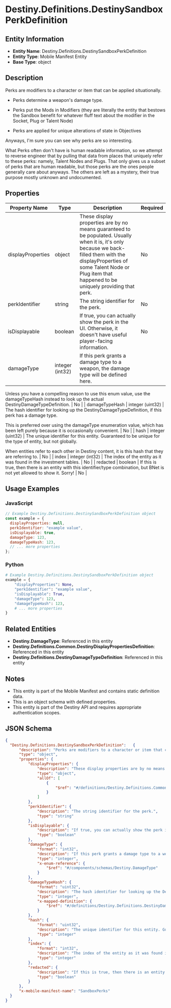# Destiny.Definitions.DestinySandboxPerkDefinition

## Entity Information
- **Entity Name**: Destiny.Definitions.DestinySandboxPerkDefinition
- **Entity Type**: Mobile Manifest Entity
- **Base Type**: object

## Description
Perks are modifiers to a character or item that can be applied situationally.
- Perks determine a weapon's damage type.
- Perks put the Mods in Modifiers (they are literally the entity that bestows the Sandbox benefit for whatever fluff text about the modifier in the Socket, Plug or Talent Node)
- Perks are applied for unique alterations of state in Objectives
Anyways, I'm sure you can see why perks are so interesting.
What Perks often don't have is human readable information, so we attempt to reverse engineer that by pulling that data from places that uniquely refer to these perks: namely, Talent Nodes and Plugs. That only gives us a subset of perks that are human readable, but those perks are the ones people generally care about anyways. The others are left as a mystery, their true purpose mostly unknown and undocumented.

## Properties

| Property Name | Type | Description | Required |
|---------------|------|-------------|----------|
| displayProperties | object | These display properties are by no means guaranteed to be populated. Usually when it is, it's only because we back-filled them with the displayProperties of some Talent Node or Plug item that happened to be uniquely providing that perk. | No |
| perkIdentifier | string | The string identifier for the perk. | No |
| isDisplayable | boolean | If true, you can actually show the perk in the UI. Otherwise, it doesn't have useful player-facing information. | No |
| damageType | integer (int32) | If this perk grants a damage type to a weapon, the damage type will be defined here.
Unless you have a compelling reason to use this enum value, use the damageTypeHash instead to look up the actual DestinyDamageTypeDefinition. | No |
| damageTypeHash | integer (uint32) | The hash identifier for looking up the DestinyDamageTypeDefinition, if this perk has a damage type.
This is preferred over using the damageType enumeration value, which has been left purely because it is occasionally convenient. | No |
| hash | integer (uint32) | The unique identifier for this entity. Guaranteed to be unique for the type of entity, but not globally.
When entities refer to each other in Destiny content, it is this hash that they are referring to. | No |
| index | integer (int32) | The index of the entity as it was found in the investment tables. | No |
| redacted | boolean | If this is true, then there is an entity with this identifier/type combination, but BNet is not yet allowed to show it. Sorry! | No |

## Usage Examples

### JavaScript
```javascript
// Example Destiny.Definitions.DestinySandboxPerkDefinition object
const example = {
  displayProperties: null,
  perkIdentifier: "example value",
  isDisplayable: true,
  damageType: 123,
  damageTypeHash: 123,
  // ... more properties
};
```

### Python
```python
# Example Destiny.Definitions.DestinySandboxPerkDefinition object
example = {
    "displayProperties": None,
    "perkIdentifier": "example value",
    "isDisplayable": True,
    "damageType": 123,
    "damageTypeHash": 123,
    # ... more properties
}
```

## Related Entities
- **Destiny.DamageType**: Referenced in this entity
- **Destiny.Definitions.Common.DestinyDisplayPropertiesDefinition**: Referenced in this entity
- **Destiny.Definitions.DestinyDamageTypeDefinition**: Referenced in this entity

## Notes
- This entity is part of the Mobile Manifest and contains static definition data.
- This is an object schema with defined properties.
- This entity is part of the Destiny API and requires appropriate authentication scopes.

## JSON Schema
```json
{
  "Destiny.Definitions.DestinySandboxPerkDefinition":   {
      "description": "Perks are modifiers to a character or item that can be applied situationally.\r\n- Perks determine a weapon's damage type.\r\n- Perks put the Mods in Modifiers (they are literally the entity that bestows the Sandbox benefit for whatever fluff text about the modifier in the Socket, Plug or Talent Node)\r\n- Perks are applied for unique alterations of state in Objectives\r\nAnyways, I'm sure you can see why perks are so interesting.\r\nWhat Perks often don't have is human readable information, so we attempt to reverse engineer that by pulling that data from places that uniquely refer to these perks: namely, Talent Nodes and Plugs. That only gives us a subset of perks that are human readable, but those perks are the ones people generally care about anyways. The others are left as a mystery, their true purpose mostly unknown and undocumented.",
      "type": "object",
      "properties": {
          "displayProperties": {
              "description": "These display properties are by no means guaranteed to be populated. Usually when it is, it's only because we back-filled them with the displayProperties of some Talent Node or Plug item that happened to be uniquely providing that perk.",
              "type": "object",
              "allOf": [
                  {
                      "$ref": "#/definitions/Destiny.Definitions.Common.DestinyDisplayPropertiesDefinition"
                  }
              ]
          },
          "perkIdentifier": {
              "description": "The string identifier for the perk.",
              "type": "string"
          },
          "isDisplayable": {
              "description": "If true, you can actually show the perk in the UI. Otherwise, it doesn't have useful player-facing information.",
              "type": "boolean"
          },
          "damageType": {
              "format": "int32",
              "description": "If this perk grants a damage type to a weapon, the damage type will be defined here.\r\nUnless you have a compelling reason to use this enum value, use the damageTypeHash instead to look up the actual DestinyDamageTypeDefinition.",
              "type": "integer",
              "x-enum-reference": {
                  "$ref": "#/components/schemas/Destiny.DamageType"
              }
          },
          "damageTypeHash": {
              "format": "uint32",
              "description": "The hash identifier for looking up the DestinyDamageTypeDefinition, if this perk has a damage type.\r\nThis is preferred over using the damageType enumeration value, which has been left purely because it is occasionally convenient.",
              "type": "integer",
              "x-mapped-definition": {
                  "$ref": "#/definitions/Destiny.Definitions.DestinyDamageTypeDefinition"
              }
          },
          "hash": {
              "format": "uint32",
              "description": "The unique identifier for this entity. Guaranteed to be unique for the type of entity, but not globally.\r\nWhen entities refer to each other in Destiny content, it is this hash that they are referring to.",
              "type": "integer"
          },
          "index": {
              "format": "int32",
              "description": "The index of the entity as it was found in the investment tables.",
              "type": "integer"
          },
          "redacted": {
              "description": "If this is true, then there is an entity with this identifier/type combination, but BNet is not yet allowed to show it. Sorry!",
              "type": "boolean"
          }
      },
      "x-mobile-manifest-name": "SandboxPerks"
  }
}
```
